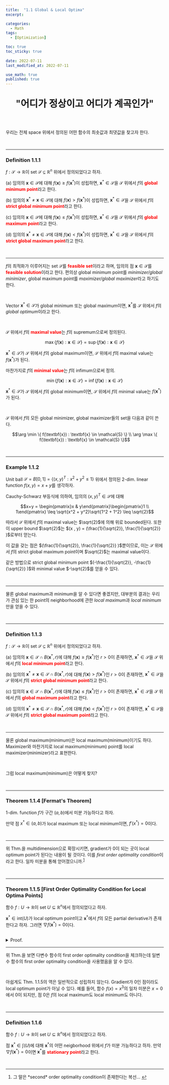 ```yaml
---
title:  "1.1 Global & Local Optima"
excerpt: 

categories:
  - Math
tags:
  - [Optimization]

toc: true
toc_sticky: true
 
date: 2022-07-11
last_modified_at: 2022-07-11

use_math: true
published: true
---
```


<p align="center" style="font-weight:600; font-size:30px">"어디가 정상이고 어디가 계곡인가"</p>

<br>

우리는 전체 space 위에서 정의된 어떤 함수의 최솟값과 최댓값을 찾고자 한다.

<br>

***

### Definition 1.1.1

$f:\mathcal{S} \rightarrow \mathbb{R}$이 set $\mathcal{S} \subseteq \mathbb{R}^n$ 위에서 정의되었다고 하자.

(a) 임의의 $\textbf{x} \in \mathcal{S}$에 대해 $f(\textbf{x}) \geq f(\textbf{x}^{\ast})$이 성립하면, $\textbf{x}^{\ast} \in \mathcal{S}$을 $\mathcal{S}$ 위에서 $f$의 <span style="color:red">**global minimum point**</span>라고 한다.

(b) 임의의 $\textbf{x}^{\ast} \not= \textbf{x} \in \mathcal{S}$에 대해 $f(\textbf{x}) > f(\textbf{x}^{\ast})$이 성립하면, $\textbf{x}^{\ast} \in \mathcal{S}$을 $\mathcal{S}$ 위에서 $f$의 <span style="color:red">**strict global minimum point**</span>라고 한다.

(c) 임의의 $\textbf{x} \in \mathcal{S}$에 대해 $f(\textbf{x}) \leq f(\textbf{x}^{\ast})$이 성립하면, $\textbf{x}^{\ast} \in \mathcal{S}$을 $\mathcal{S}$ 위에서 $f$의 <span style="color:red">**global maximum point**</span>라고 한다.

(d) 임의의 $\textbf{x}^{\ast} \not= \textbf{x} \in \mathcal{S}$에 대해 $f(\textbf{x}) < f(\textbf{x}^{\ast})$이 성립하면, $\textbf{x}^{\ast} \in \mathcal{S}$을 $\mathcal{S}$ 위에서 $f$의 <span style="color:red">**strict global maximum point**</span>라고 한다.

<br>

***

$f$의 최적화가 이루어지는 set $\mathcal{S}$를 <span style="color:red">**feasible set**</span>이라고 하며, 임의의 점 $\textbf{x} \in \mathcal{S}$를 <span style="color:red">**feasible solution**</span>이라고 한다. 편의상 global minimum point를 *minimizer/global minimizer*, global maximum point를 *maximizer/global maximizer*라고 하기도 한다.

<br>

Vector  $\textbf{x}^{\ast} \in \mathcal{S}$가 global minimum 또는 global maximum이면, $\textbf{x}^{\ast}$를 $\mathcal{S}$ 위에서 $f$의 *global optimum*이라고 한다.

<br>

$\mathcal{S}$ 위에서 $f$의 <span style="color:red">**maximal value**</span>는 $f$의 supremum으로써 정의된다.

$$\max\{f(\textbf{x}) : \textbf{x} \in \mathcal{S}\} = \sup\{f(\textbf{x}) : \textbf{x} \in \mathcal{S}\}$$

$\textbf{x}^{\ast} \in \mathcal{S}$가 $\mathcal{S}$ 위에서 $f$의 global maximum이면, $\mathcal{S}$ 위에서 $f$의 maximal value는 $f(\textbf{x}^{\ast})$가 된다.

마찬가지로 $f$의 <span style="color:red">**minimal value**</span>는 $f$의 infimum으로써 정의.

$$\min\{f(\textbf{x}) : \textbf{x} \in \mathcal{S}\} = \inf\{f(\textbf{x}) : \textbf{x} \in \mathcal{S}\}$$

$\textbf{x}^{\ast} \in \mathcal{S}$가 $\mathcal{S}$ 위에서 $f$의 global minimum이면, $\mathcal{S}$ 위에서 $f$의 minimal value는 $f(\textbf{x}^{\ast})$가 된다. 

<br>

$\mathcal{S}$ 위에서 $f$의 모든 global minimizer, global maximizer들의 set을 다음과 같이 쓴다.

$$\arg \min \{ f(\textbf{x}) : \textbf{x} \in \mathcal{S} \} \\ \arg \max \{ f(\textbf{x}) : \textbf{x} \in \mathcal{S} \}$$ 

<br>

***

### Example 1.1.2

Unit ball $\mathcal{S} = B[0,1] = \{(x,y)^T:x^2 + y^2 \leq 1\}$ 위에서 정의된 2-dim. linear function $f(x,y) = x+y$를 생각하자.

Cauchy-Schwarz 부등식에 의하여, 임의의 $(x,y)^T \in \mathcal{S}$에 대해

$$x+y = \begin{pmatrix}x & y\end{pmatrix}\begin{pmatrix}1 \\ 1\end{pmatrix} \leq \sqrt{x^2 + y^2}\sqrt{1^2 + 1^2} \leq \sqrt{2}$$

따라서 $\mathcal{S}$ 위에서 $f$의 maximal value는 $\sqrt{2}$에 의해 위로 bounded된다. 또한 이 upper bound $\sqrt{2}$는 $(x , y) = (\frac{1}{\sqrt{2}}, \frac{1}{\sqrt{2}} )$로부터 얻는다.

이 값을 갖는 점은 $(\frac{1}{\sqrt{2}}, \frac{1}{\sqrt{2}} )$뿐이므로, 이는 $\mathcal{S}$ 위에서 $f$의 strict global maximum point이며 $\sqrt{2}$는 maximal value이다.

같은 방법으로 strict global minimum point $(-\frac{1}{\sqrt{2}}, -\frac{1}{\sqrt{2}} )$와 minimal value $-\sqrt{2}$를 얻을 수 있다.

<br>

***

물론 global maximum과 minimum을 알 수 있다면 좋겠지만, 대부분의 결과는 우리가 관심 있는 한 point의 neighborhood에 관한 *local maximum*과 *local minimum*만을 얻을 수 있다.

<br>

***

### Definition 1.1.3

$f:\mathcal{S} \rightarrow \mathbb{R}$이 set $\mathcal{S} \subseteq \mathbb{R}^n$ 위에서 정의되었다고 하자.

(a) 임의의 $\textbf{x} \in \mathcal{S} \cap B(\textbf{x}^{\ast}, r)$에 대해 $f(\textbf{x}) \geq f(\textbf{x}^{\ast})$인 $r>0$이 존재하면, $\textbf{x}^{\ast} \in \mathcal{S}$을 $\mathcal{S}$ 위에서 $f$의 <span style="color:red">**local minimum point**</span>라고 한다.

(b) 임의의 $\textbf{x}^{\ast} \not= \textbf{x} \in \mathcal{S}\cap B(\textbf{x}^{\ast}, r)$에 대해 $f(\textbf{x}) > f(\textbf{x}^{\ast})$인 $r>0$이 존재하면, $\textbf{x}^{\ast} \in \mathcal{S}$을 $\mathcal{S}$ 위에서 $f$의 <span style="color:red">**strict global minimum point**</span>라고 한다.

(c) 임의의 $\textbf{x} \in \mathcal{S}\cap B(\textbf{x}^{\ast}, r)$에 대해 $f(\textbf{x}) \leq f(\textbf{x}^{\ast})$인 $r>0$이 존재하면, $\textbf{x}^{\ast} \in \mathcal{S}$을 $\mathcal{S}$ 위에서 $f$의 <span style="color:red">**global maximum point**</span>라고 한다.

(d) 임의의 $\textbf{x}^{\ast} \not= \textbf{x} \in \mathcal{S}\cap B(\textbf{x}^{\ast}, r)$에 대해 $f(\textbf{x}) < f(\textbf{x}^{\ast})$인 $r>0$이 존재하면, $\textbf{x}^{\ast} \in \mathcal{S}$을 $\mathcal{S}$ 위에서 $f$의 <span style="color:red">**strict global maximum point**</span>라고 한다.

<br>

***

물론 global maximum(minimum)은 local maximum(minimum)이기도 하다. Maximizer와 마찬가지로 local maximum(minimum) point를 local maximizer(minimizer)라고 표현한다.

<br>

그럼 local maximum(minimum)은 어떻게 찾지?

<br>

***

### Theorem 1.1.4 [Fermat's Theorem]

1-dim. function $f$가 구간 $(a,b)$에서 미분 가능하다고 하자.

만약 점 $x^{\ast} \in (a,b)$가 local maximum 또는 local minimum이면, $f'(x^{\ast})=0$이다.

<br>

***

위 Thm.을 multidimension으로 확장시키면, gradient가 $0$이 되는 곳이 local optimum point가 된다는 내용이 될 것이다. 이를 *first order optimality condition*이라고 한다. 일차 미분을 통해 얻어졌으니까.<sup id="fnref:1"><a href="#fn:1" rel="footnote">1</a></sup>

<br>

***

### Theorem 1.1.5 [First Order Optimality Condition for Local Optima Points]

함수 $f : U \rightarrow \mathbb{R}$이 set $U \subseteq \mathbb{R}^n$에서 정의되었다고 하자.

$\textbf{x}^{\ast} \in \textrm{int}(U)$가 local optimum point이고 $\textbf{x}^{\ast}$에서 $f$의 모든 partial derivative가 존재한다고 하자. 그러면 $\nabla f(\textbf{x}^{\ast})=0$이다.

<br>
<details>
<summary>Proof.</summary>
<div markdown="1">
<br>
$i \in \{1,2, \cdots , n\}이라 하자.

일차 함수 $g(t) = f(\textbf{x}^{\ast} + t \textbf{e}_i)$를 생각하자. $g$는 $t=0$에서 미분 가능하며 $g'(0)=\frac{\partial f}{\partial x_i}(\textbf{x}^{\ast})$이다. $\textbf{x}^{\ast}$는 $f$의 local optimum point이므로, $t=0$은 $g$의 local optimum point가 된다.

따라서 Thm. 1.1.4(Fermat's Theorem)에 의해 $g'(0)=0$이고, 이는 $\frac{\partial f}{\partial x_i}(\textbf{x}^{\ast})=0$와 같다. 이는 모든 $i \in \{1,2, \cdots , n\}$에 대해 성립하므로 $\nabla f(\textbf{x}^{\ast})=0$를 얻는다. $\square$
</div>
</details>

***

위 Thm.을 보면 다변수 함수의 first order optimality condition을 체크하는데 일변수 함수의 first order optimality condition을 사용했음을 알 수 있다.

<br>

아쉽게도 Thm. 1.1.5의 역은 일반적으로 성립하지 않는다. Gradient가 0인 점이라도 local optimum point가 아닐 수 있다. 예를 들어, 함수 $f(x)=x^3$의 일차 미분은 $x=0$에서 $0$이 되지만, 점 $0$은 $f$의 local maximum도 local minimum도 아니다.

<br>

***

### Definition 1.1.6

함수 $f : U \rightarrow \mathbb{R}$이 set $U \subseteq \mathbb{R}^n$에서 정의되었다고 하자.

점 $\textbf{x}^{\ast} \in \int(U)$에 대해 $\textbf{x}^{\ast}$의 어떤 neigborhood 위에서 $f$가 미분 가능하다고 하자. 만약 $\nabla f(\textbf{x}^{\ast})=0$이면 $\textbf{x}^{\ast}$를 <span style="color:red">**stationary point**</span>라고 한다.

<br>

***

<div class="footnotes"><ol>
<li class="footnote" id="fn:1">
<p>
그 말은 *second* order optimality condition이 존재한다는 복선...
<a href="#fnref:1" title=""> ↩</a><p>


